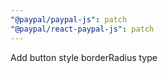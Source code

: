 ```yaml
---
"@paypal/paypal-js": patch
"@paypal/react-paypal-js": patch
---
```


Add button style borderRadius type
